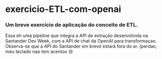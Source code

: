 # exercicio-ETL-com-openai
### Um breve exercício de aplicação do conceito de ETL.
Essa eh uma pipeline que integra a API de extração desenvolvida na Santander Dev Week, com a API de chat da OpenAI para transformaçao. Observa-se que a API do Santander em breve estará fora do ar. (perdao, meu teclado nao tem acentos 😢
